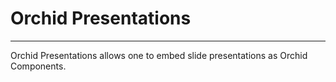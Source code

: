 # Orchid Presentations

***

Orchid Presentations allows one to embed slide presentations as Orchid Components.  